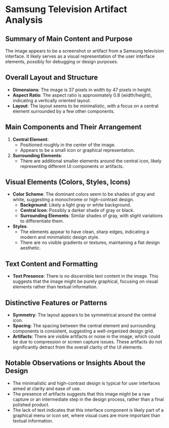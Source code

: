 # Samsung Television Artifact Analysis

## Summary of Main Content and Purpose
The image appears to be a screenshot or artifact from a Samsung television interface. It likely serves as a visual representation of the user interface elements, possibly for debugging or design purposes.

## Overall Layout and Structure
- **Dimensions**: The image is 37 pixels in width by 47 pixels in height.
- **Aspect Ratio**: The aspect ratio is approximately 0.8 (width/height), indicating a vertically oriented layout.
- **Layout**: The layout seems to be minimalistic, with a focus on a central element surrounded by a few other components.

## Main Components and Their Arrangement
1. **Central Element**:
   - Positioned roughly in the center of the image.
   - Appears to be a small icon or graphical representation.
2. **Surrounding Elements**:
   - There are additional smaller elements around the central icon, likely representing different UI components or artifacts.

## Visual Elements (Colors, Styles, Icons)
- **Color Scheme**: The dominant colors seem to be shades of gray and white, suggesting a monochrome or high-contrast design.
  - **Background**: Likely a light gray or white background.
  - **Central Icon**: Possibly a darker shade of gray or black.
  - **Surrounding Elements**: Similar shades of gray, with slight variations to differentiate them.
- **Styles**:
  - The elements appear to have clean, sharp edges, indicating a modern and minimalistic design style.
  - There are no visible gradients or textures, maintaining a flat design aesthetic.

## Text Content and Formatting
- **Text Presence**: There is no discernible text content in the image. This suggests that the image might be purely graphical, focusing on visual elements rather than textual information.

## Distinctive Features or Patterns
- **Symmetry**: The layout appears to be symmetrical around the central icon.
- **Spacing**: The spacing between the central element and surrounding components is consistent, suggesting a well-organized design grid.
- **Artifacts**: There are visible artifacts or noise in the image, which could be due to compression or screen capture issues. These artifacts do not significantly detract from the overall clarity of the UI elements.

## Notable Observations or Insights About the Design
- The minimalistic and high-contrast design is typical for user interfaces aimed at clarity and ease of use.
- The presence of artifacts suggests that this image might be a raw capture or an intermediate step in the design process, rather than a final polished product.
- The lack of text indicates that this interface component is likely part of a graphical menu or icon set, where visual cues are more important than textual information.